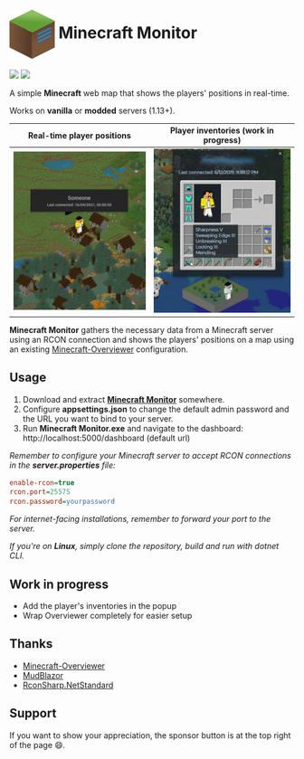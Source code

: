 <h1><img src="./docs/icon.png" valign="middle"> Minecraft Monitor</h1>

[![](https://img.shields.io/github/v/release/domialex/Minecraft-Monitor?style=flat-square)](https://github.com/domialex/Minecraft-Monitor/releases)
[![](https://img.shields.io/github/downloads/domialex/Minecraft-Monitor/total?style=flat-square)](https://github.com/domialex/Minecraft-Monitor/releases)

A simple **Minecraft** web map that shows the players' positions in real-time.

Works on **vanilla** or **modded** servers (1.13+).

| Real-time player positions | Player inventories (work in progress) |
| ---|---|
| ![](./docs/preview.png) | ![](./docs/inventory.png) |

**Minecraft Monitor** gathers the necessary data from a Minecraft server using an RCON connection and shows the players' positions on a map using an existing [Minecraft-Overviewer](http://docs.overviewer.org) configuration.

## Usage
1. Download and extract [**Minecraft Monitor**](https://github.com/domialex/Minecraft-Monitor/releases) somewhere.
2. Configure **appsettings.json** to change the default admin password and the URL you want to bind to your server.
3. Run **Minecraft Monitor.exe** and navigate to the dashboard: http://localhost:5000/dashboard (default url)

*Remember to configure your Minecraft server to accept RCON connections in the **server.properties** file:*
```ini
enable-rcon=true
rcon.port=25575
rcon.password=yourpassword
```

*For internet-facing installations, remember to forward your port to the server.*

*If you're on **Linux**, simply clone the repository, build and run with dotnet CLI.*

## Work in progress
- Add the player's inventories in the popup
- Wrap Overviewer completely for easier setup

## Thanks
- [Minecraft-Overviewer](https://github.com/overviewer/Minecraft-Overviewer)
- [MudBlazor](https://github.com/Garderoben/MudBlazor)
- [RconSharp.NetStandard](https://github.com/wgraham17/rconsharp)

## Support
If you want to show your appreciation, the sponsor button is at the top right of the page 😄.
